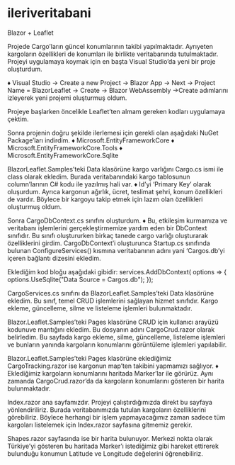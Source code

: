 # ileriveritabani
Blazor + Leaflet 

Projede Cargo’ların güncel konumlarının takibi yapılmaktadır. Ayrıyeten kargoların özellikleri de konumları ile birlikte veritabanında tutulmaktadır. 
Projeyi uygulamaya koymak için en başta Visual Studio’da yeni bir proje oluşturdum.

♦ Visual Studio -> Create a new Project -> Blazor App -> Next -> Project Name = BlazorLeaflet -> Create -> Blazor WebAssembly ->Create 
adımlarını izleyerek yeni projemi oluşturmuş oldum.

Projeye başlarken öncelikle Leaflet’ten almam gereken kodları uygulamaya çektim.

Sonra projenin doğru şekilde ilerlemesi için gerekli olan aşağıdaki NuGet Package’ları indirdim.
♦ Microsoft.EntityFrameworkCore
♦ Microsoft.EntityFrameworkCore.Tools
♦ Microsoft.EntityFrameworkCore.Sqlite

BlazorLeaflet.Samples’teki Data klasörüne kargo varlığını Cargo.cs ismi ile class olarak ekledim. Burada veritabanındaki kargo tablosunun column’larının C# kodu 
ile yazılmış hali var. 
♦ Id’yi ‘Primary Key’ olarak oluşurdum. Ayrıca kargonun ağırlık, ücret, teslimat şehri, konum özellikleri de vardır. Böylece bir kargoyu takip etmek 
için lazım olan özellikleri oluşturmuş oldum.

Sonra CargoDbContext.cs sınıfını oluşturdum.
♦ Bu, etkileşim kurmamıza ve veritabanı işlemlerini gerçekleştirmemize yardım eden bir DbContext sınıfıdır. Bu sınıfı oluştururken birkaç tanede 
cargo varlığı oluşturarak özelliklerini girdim. CargoDbContext’i oluşturunca Startup.cs sınıfında bulunan ConfigureServices() kısmına veritabanının adını yani 
‘Cargos.db’yi içeren bağlantı dizesini ekledim. 

Eklediğim kod bloğu aşağıdaki gibidir:
services.AddDbContext<CargoDbContext>( options =>
{ 
options.UseSqlite("Data Source = Cargos.db");
});
  
CargoServices.cs sınıfını da BlazorLeaflet.Samples’teki Data klasörüne ekledim. Bu sınıf, temel CRUD işlemlerini sağlayan hizmet sınıfıdır. Kargo ekleme, 
güncelleme, silme ve listeleme işlemleri bulunmaktadır. 

Blazor.Leaflet.Samples’teki Pages klasörüne CRUD için kullanıcı arayüzü kodunuve mantığını ekledim. Bu dosyanın adını CargoCrud.razor olarak belirledim.
Bu sayfada kargo ekleme, silme, güncelleme, listeleme işlemleri ve bunların yanında kargoların konumlarını görüntüleme işlemleri yapılabilir.

Blazor.Leaflet.Samples’teki Pages klasörüne eklediğimiz CargoTracking.razor ise kargonun map’ten takibini yapmamızı sağlıyor.
♦ Eklediğimiz kargoların konumlarını haritada Marker’lar ile görürüz. Aynı zamanda CargoCrud.razor’da da kargoların konumlarını gösteren bir harita bulunmaktadır.
  
Index.razor ana sayfamızdır. Projeyi çalıştırdığımızda direkt bu sayfaya yönlendiriliriz. Burada veritabanımızda tutulan kargoların özelliklerini görebiliriz.
Böylece herhangi bir işlem yapmayacağımız zaman sadece tüm kargoları listelemek için Index.razor sayfasına gitmemiz gerekir.

Shapes.razor sayfasında ise bir harita bulunuyor. Merkezi nokta olarak Türkiye’yi gösteren bu haritada Marker’ı istediğimiz gibi hareket ettirerek bulunduğu 
konumun Latitude ve Longitude değelerini öğrenebiliriz.
